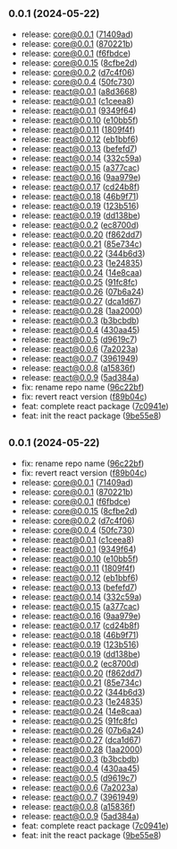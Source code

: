 ## <small>0.0.1 (2024-05-22)</small>

* release: core@0.0.1 ([71409ad](https://github.com/alirezahematidev/treekit/commit/71409ad))
* release: core@0.0.1 ([870221b](https://github.com/alirezahematidev/treekit/commit/870221b))
* release: core@0.0.1 ([f6fbdce](https://github.com/alirezahematidev/treekit/commit/f6fbdce))
* release: core@0.0.15 ([8cfbe2d](https://github.com/alirezahematidev/treekit/commit/8cfbe2d))
* release: core@0.0.2 ([d7c4f06](https://github.com/alirezahematidev/treekit/commit/d7c4f06))
* release: core@0.0.4 ([50fc730](https://github.com/alirezahematidev/treekit/commit/50fc730))
* release: react@0.0.1 ([a8d3668](https://github.com/alirezahematidev/treekit/commit/a8d3668))
* release: react@0.0.1 ([c1ceea8](https://github.com/alirezahematidev/treekit/commit/c1ceea8))
* release: react@0.0.1 ([9349f64](https://github.com/alirezahematidev/treekit/commit/9349f64))
* release: react@0.0.10 ([e10bb5f](https://github.com/alirezahematidev/treekit/commit/e10bb5f))
* release: react@0.0.11 ([1809f4f](https://github.com/alirezahematidev/treekit/commit/1809f4f))
* release: react@0.0.12 ([eb1bbf6](https://github.com/alirezahematidev/treekit/commit/eb1bbf6))
* release: react@0.0.13 ([befefd7](https://github.com/alirezahematidev/treekit/commit/befefd7))
* release: react@0.0.14 ([332c59a](https://github.com/alirezahematidev/treekit/commit/332c59a))
* release: react@0.0.15 ([a377cac](https://github.com/alirezahematidev/treekit/commit/a377cac))
* release: react@0.0.16 ([9aa979e](https://github.com/alirezahematidev/treekit/commit/9aa979e))
* release: react@0.0.17 ([cd24b8f](https://github.com/alirezahematidev/treekit/commit/cd24b8f))
* release: react@0.0.18 ([46b9f71](https://github.com/alirezahematidev/treekit/commit/46b9f71))
* release: react@0.0.19 ([123b516](https://github.com/alirezahematidev/treekit/commit/123b516))
* release: react@0.0.19 ([dd138be](https://github.com/alirezahematidev/treekit/commit/dd138be))
* release: react@0.0.2 ([ec8700d](https://github.com/alirezahematidev/treekit/commit/ec8700d))
* release: react@0.0.20 ([f862dd7](https://github.com/alirezahematidev/treekit/commit/f862dd7))
* release: react@0.0.21 ([85e734c](https://github.com/alirezahematidev/treekit/commit/85e734c))
* release: react@0.0.22 ([344b6d3](https://github.com/alirezahematidev/treekit/commit/344b6d3))
* release: react@0.0.23 ([1e24835](https://github.com/alirezahematidev/treekit/commit/1e24835))
* release: react@0.0.24 ([14e8caa](https://github.com/alirezahematidev/treekit/commit/14e8caa))
* release: react@0.0.25 ([91fc8fc](https://github.com/alirezahematidev/treekit/commit/91fc8fc))
* release: react@0.0.26 ([07b6a24](https://github.com/alirezahematidev/treekit/commit/07b6a24))
* release: react@0.0.27 ([dca1d67](https://github.com/alirezahematidev/treekit/commit/dca1d67))
* release: react@0.0.28 ([1aa2000](https://github.com/alirezahematidev/treekit/commit/1aa2000))
* release: react@0.0.3 ([b3bcbdb](https://github.com/alirezahematidev/treekit/commit/b3bcbdb))
* release: react@0.0.4 ([430aa45](https://github.com/alirezahematidev/treekit/commit/430aa45))
* release: react@0.0.5 ([d9619c7](https://github.com/alirezahematidev/treekit/commit/d9619c7))
* release: react@0.0.6 ([7a2023a](https://github.com/alirezahematidev/treekit/commit/7a2023a))
* release: react@0.0.7 ([3961949](https://github.com/alirezahematidev/treekit/commit/3961949))
* release: react@0.0.8 ([a15836f](https://github.com/alirezahematidev/treekit/commit/a15836f))
* release: react@0.0.9 ([5ad384a](https://github.com/alirezahematidev/treekit/commit/5ad384a))
* fix: rename repo name ([96c22bf](https://github.com/alirezahematidev/treekit/commit/96c22bf))
* fix: revert react version ([f89b04c](https://github.com/alirezahematidev/treekit/commit/f89b04c))
* feat: complete react package ([7c0941e](https://github.com/alirezahematidev/treekit/commit/7c0941e))
* feat: init the react package ([9be55e8](https://github.com/alirezahematidev/treekit/commit/9be55e8))



## <small>0.0.1 (2024-05-22)</small>

* fix: rename repo name ([96c22bf](https://github.com/alirezahematidev/treekit/commit/96c22bf))
* fix: revert react version ([f89b04c](https://github.com/alirezahematidev/treekit/commit/f89b04c))
* release: core@0.0.1 ([71409ad](https://github.com/alirezahematidev/treekit/commit/71409ad))
* release: core@0.0.1 ([870221b](https://github.com/alirezahematidev/treekit/commit/870221b))
* release: core@0.0.1 ([f6fbdce](https://github.com/alirezahematidev/treekit/commit/f6fbdce))
* release: core@0.0.15 ([8cfbe2d](https://github.com/alirezahematidev/treekit/commit/8cfbe2d))
* release: core@0.0.2 ([d7c4f06](https://github.com/alirezahematidev/treekit/commit/d7c4f06))
* release: core@0.0.4 ([50fc730](https://github.com/alirezahematidev/treekit/commit/50fc730))
* release: react@0.0.1 ([c1ceea8](https://github.com/alirezahematidev/treekit/commit/c1ceea8))
* release: react@0.0.1 ([9349f64](https://github.com/alirezahematidev/treekit/commit/9349f64))
* release: react@0.0.10 ([e10bb5f](https://github.com/alirezahematidev/treekit/commit/e10bb5f))
* release: react@0.0.11 ([1809f4f](https://github.com/alirezahematidev/treekit/commit/1809f4f))
* release: react@0.0.12 ([eb1bbf6](https://github.com/alirezahematidev/treekit/commit/eb1bbf6))
* release: react@0.0.13 ([befefd7](https://github.com/alirezahematidev/treekit/commit/befefd7))
* release: react@0.0.14 ([332c59a](https://github.com/alirezahematidev/treekit/commit/332c59a))
* release: react@0.0.15 ([a377cac](https://github.com/alirezahematidev/treekit/commit/a377cac))
* release: react@0.0.16 ([9aa979e](https://github.com/alirezahematidev/treekit/commit/9aa979e))
* release: react@0.0.17 ([cd24b8f](https://github.com/alirezahematidev/treekit/commit/cd24b8f))
* release: react@0.0.18 ([46b9f71](https://github.com/alirezahematidev/treekit/commit/46b9f71))
* release: react@0.0.19 ([123b516](https://github.com/alirezahematidev/treekit/commit/123b516))
* release: react@0.0.19 ([dd138be](https://github.com/alirezahematidev/treekit/commit/dd138be))
* release: react@0.0.2 ([ec8700d](https://github.com/alirezahematidev/treekit/commit/ec8700d))
* release: react@0.0.20 ([f862dd7](https://github.com/alirezahematidev/treekit/commit/f862dd7))
* release: react@0.0.21 ([85e734c](https://github.com/alirezahematidev/treekit/commit/85e734c))
* release: react@0.0.22 ([344b6d3](https://github.com/alirezahematidev/treekit/commit/344b6d3))
* release: react@0.0.23 ([1e24835](https://github.com/alirezahematidev/treekit/commit/1e24835))
* release: react@0.0.24 ([14e8caa](https://github.com/alirezahematidev/treekit/commit/14e8caa))
* release: react@0.0.25 ([91fc8fc](https://github.com/alirezahematidev/treekit/commit/91fc8fc))
* release: react@0.0.26 ([07b6a24](https://github.com/alirezahematidev/treekit/commit/07b6a24))
* release: react@0.0.27 ([dca1d67](https://github.com/alirezahematidev/treekit/commit/dca1d67))
* release: react@0.0.28 ([1aa2000](https://github.com/alirezahematidev/treekit/commit/1aa2000))
* release: react@0.0.3 ([b3bcbdb](https://github.com/alirezahematidev/treekit/commit/b3bcbdb))
* release: react@0.0.4 ([430aa45](https://github.com/alirezahematidev/treekit/commit/430aa45))
* release: react@0.0.5 ([d9619c7](https://github.com/alirezahematidev/treekit/commit/d9619c7))
* release: react@0.0.6 ([7a2023a](https://github.com/alirezahematidev/treekit/commit/7a2023a))
* release: react@0.0.7 ([3961949](https://github.com/alirezahematidev/treekit/commit/3961949))
* release: react@0.0.8 ([a15836f](https://github.com/alirezahematidev/treekit/commit/a15836f))
* release: react@0.0.9 ([5ad384a](https://github.com/alirezahematidev/treekit/commit/5ad384a))
* feat: complete react package ([7c0941e](https://github.com/alirezahematidev/treekit/commit/7c0941e))
* feat: init the react package ([9be55e8](https://github.com/alirezahematidev/treekit/commit/9be55e8))



